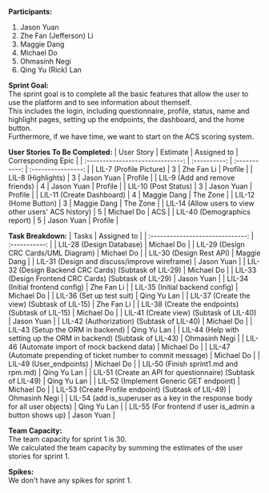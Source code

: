 <b>Participants:</b>
1. Jason Yuan
2. Zhe Fan (Jefferson) Li
3. Maggie Dang
4. Michael Do
5. Ohmasinh Negi
6. Qing Yu (Rick) Lan

<b>Sprint Goal:</b><br>
The sprint goal is to complete all the basic features that allow the user to use the platform and to see information about themself.<br>
This includes the login, including questionnaire, profile, status, name and highlight pages, setting up the endpoints, the dashboard, and the home button.<br>
Furthermore, if we have time, we want to start on the ACS scoring system.

<b>User Stories To Be Completed:</b>
| User Story                                                   | Estimate     | Assigned to   | Corresponding Epic |
| :------------------------------:                             | :----------: | :-----------: | :----------------: |
| LIL-7 (Profile Picture)                                      | 3            | Zhe Fan Li    | Profile            |
| LIL-8 (Highlights)                                           | 3            | Jason Yuan    | Profile            |
| LIL-9 (Add and remove friends)                               | 4            | Jason Yuan    | Profile            |
| LIL-10 (Post Status)                                         | 3            | Jason Yuan    | Profile            |
| LIL-11 (Create Dashboard)                                    | 4            | Maggie Dang   | The Zone           |
| LIL-12 (Home Button)                                         | 3            | Maggie Dang   | The Zone           |
| LIL-14 (Allow users to view other users' ACS history)        | 5            | Michael Do    | ACS                |
| LIL-40 (Demographics report)                                 | 5            | Jason Yuan    | Profile            |

<b>Task Breakdown:</b>
| Tasks                                                                                 | Assigned to   |
| :------------------------------:                                                      | :-----------: |
| LIL-28 (Design Database)                                                              | Michael Do    |
| LIL-29 (Design CRC Cards/UML Diagram)                                                 | Michael Do    |
| LIL-30 (Design Rest API)                                                              | Maggie Dang   |
| LIL-31 (Design and discuss/improve wireframe)                                         | Jason Yuan    |
| LIL-32 (Design Backend CRC Cards) (Subtask of LIL-29)                                 | Michael Do    |
| LIL-33 (Design Frontend CRC Cards) (Subtask of LIL-29)                                | Jason Yuan    |
| LIL-34 (Initial frontend config)                                                      | Zhe Fan Li    |
| LIL-35 (Initial backend config)                                                       | Michael Do    |
| LIL-36 (Set up test suit)                                                             | Qing Yu Lan   |
| LIL-37 (Create the view) (Subtask of LIL-15)                                          | Zhe Fan Li    |
| LIL-38 (Create the endpoints) (Subtask of LIL-15)                                     | Michael Do    |
| LIL-41 (Create view) (Subtask of LIL-40)                                              | Jason Yuan    |
| LIL-42 (Authorization) (Subtask of LIL-40)                                            | Michael Do    |
| LIL-43 (Setup the ORM in backend)                                                     | Qing Yu Lan   |
| LIL-44 (Help with setting up the ORM in backend) (Subtask of LIL-43)                  | Ohmasinh Negi |
| LIL-46 (Automate import of mock backend data)                                         | Michael Do    |
| LIL-47 (Automate prepending of ticket number to commit message)                       | Michael Do    |
| LIL-49 (User_endpoints)                                                               | Michael Do    |
| LIL-50 (Finish sprint1.md and rpm.md)                                                 | Qing Yu Lan   |
| LIL-51 (Create an API for questionnaire) (Subtask of LIL-49)                          | Qing Yu Lan   |
| LIL-52 (Implement Generic GET endpoint)                                               | Michael Do    |
| LIL-53 (Create Profile endpoint) (Subtask of LIL-49)                                  | Ohmasinh Negi |
| LIL-54 (add is_superuser as a key in the response body for all user objects)          | Qing Yu Lan   |
| LIL-55 (For frontend if user is_admin a button shows up)                              | Jason Yuan    |


<b>Team Capacity:</b><br>
The team capacity for sprint 1 is 30.<br>
We calculated the team capacity by summing the estimates of the user stories for sprint 1.

<b>Spikes:</b><br>
We don't have any spikes for sprint 1.
